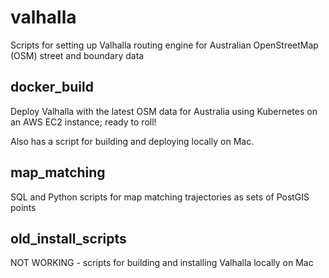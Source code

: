 # valhalla
Scripts for setting up Valhalla routing engine for Australian OpenStreetMap (OSM) street and boundary data

## docker_build

Deploy Valhalla with the latest OSM data for Australia using Kubernetes on an AWS EC2 instance; ready to roll!

Also has a script for building and deploying locally on Mac.

## map_matching

SQL and Python scripts for map matching trajectories as sets of PostGIS points

## old_install_scripts

NOT WORKING - scripts for building and installing Valhalla locally on Mac